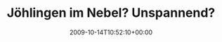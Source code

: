 ---
retweeted: false
source: <a href="http://twitter.com" rel="nofollow">Twitter Web Client</a>
entities:
  hashtags: []
  symbols: []
  user_mentions:
  - name: kwerfeldein
    screen_name: kwerfeldein
    indices:
    - '59'
    - '71'
    id_str: '428633'
    id: '428633'
  urls: []
display_text_range:
- '0'
- '116'
favorite_count: '0'
id_str: '4859201637'
truncated: false
retweet_count: '0'
id: '4859201637'
created_at: Wed Oct 14 10:52:10 +0000 2009
favorited: false
full_text: 'Jöhlingen im Nebel? Unspannend? Wartet mal bis da der Herr [@kwerfeldein](https://twitter.com/kwerfeldein)
  mit der Kamera durchzieht: http://tr.im/BKkE'
lang: de
tags:
- pesos:twitter
date: '2009-10-14T10:52:10+00:00'
src: https://twitter.com/bascht/status/4859201637
original_url: https://twitter.com/bascht/status/4859201637
type: twitter_tweet
text: 'Jöhlingen im Nebel? Unspannend? Wartet mal bis da der Herr [@kwerfeldein](https://twitter.com/kwerfeldein)
  mit der Kamera durchzieht: http://tr.im/BKkE'
title: Jöhlingen im Nebel? Unspannend?

---